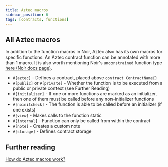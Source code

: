 ```yaml
---
title: Aztec macros
sidebar_position: 6
tags: [contracts, functions]
---
```


## All Aztec macros

In addition to the function macros in Noir, Aztec also has its own macros for specific functions. An Aztec contract function can be annotated with more than 1 macro.
It is also worth mentioning Noir's `unconstrained` function type [here (Noir docs page)](https://noir-lang.org/docs/noir/concepts/unconstrained/).

- `#[aztec]` - Defines a contract, placed above `contract ContractName{}`
- `#[public]` or `#[private]` - Whether the function is to be executed from a public or private context (see Further Reading)
- `#[initializer]` - If one or more functions are marked as an initializer, then one of them must be called before any non-initializer functions
- `#[noinitcheck]` - The function is able to be called before an initializer (if one exists)
- `#[view]` - Makes calls to the function static
- `#[internal]` - Function can only be called from within the contract
- `#[note]` - Creates a custom note
- `#[storage]` - Defines contract storage

## Further reading
[How do Aztec macros work?](../../../aztec/smart_contracts/functions/function_transforms.md)
